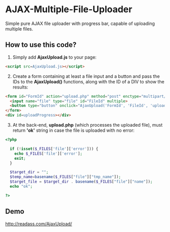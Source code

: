 # AJAX-Multiple-File-Uploader
Simple pure AJAX file uploader with progress bar, capable of uploading multiple files.


## How to use this code?
1. Simply add **AjaxUpload.js** to your page:
```html
<script src=AjaxUpload.js></script>
```

2. Create a form containing at least a file input and a button and pass the IDs to the **AjaxUpload()** functions, along with the ID of a DIV to show the results:
```html
<form id="FormId" action="upload.php" method="post" enctype="multipart/form-data">
  <input name="file" type="file" id="FileId" multiple>
  <button type="button" onclick="AjaxUpload('FormId', 'FileId', 'uploadProgress');"/>Upload</button>
</form>
<div id=uploadProgress></div>
```

3. At the back-end, **upload.php** (which processes the uploaded file), must return **'ok'** string in case the file is uploaded with no error:
```php
<?php

  if (!isset($_FILES['file']['error'])) {
    echo $_FILES['file']['error'];
    exit;
  }

  $target_dir = "";
  $temp_name=basename($_FILES["file"]["tmp_name"]);
  $target_file = $target_dir . basename($_FILES["file"]["name"]);
  echo "ok";

?>
```

## Demo
http://readass.com/AjaxUpload/

